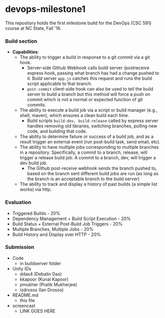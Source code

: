 # devops-milestone1
This repository holds the first milestone build for the DevOps (CSC 591) course at NC State, Fall '16. 

### Build section
- **Capabilities**: 
  - The ability to trigger a build in response to a git commit via a git hook.
    - Server-side Github Webhook calls build server /postreceive express hook, passing what branch has had a change pushed to it. Build server ```app.js``` catches this request and runs the build script applicable to that branch.
    - ```post-commit``` client-side hook can also be used to tell the build server to build a branch but this method will force a push on commit which is not a normal or expected function of git commits. 
  - The ability to execute a build job via a script or build manager (e.g., shell, maven), which ensures a clean build each time.
    - Build scripts ```build-dev, build-release``` called by express server handles removing old libraries, switching branches, pulling new code, and building that code.
  - The ability to determine failure or success of a build job, and as a result trigger an external event (run post-build task, send email, etc).
  - The ability to have multiple jobs corresponding to multiple branches in a repository. Specifically, a commit to a branch, release, will trigger a release build job. A commit to a branch, dev, will trigger a dev build job.
    - The Github post-receive webhook sends the branch pushed to, based on the branch sent different build jobs are run (as long as the branch is an acceptable branch to the build server)
  - The ability to track and display a history of past builds (a simple list works) via http.
  
### Evaluation 
- Triggered Builds - 20%
- Dependency Management + Build Script Execution - 20%
- Build Status + External Post-Build Job Triggers - 20%
- Multiple Branches, Multiple Jobs - 20%
- Build History and Display over HTTP - 20%

### Submission
- Code
  - in buildserver folder
- Unity IDs
  - ddas4 (Debalin Das)
  - kkapoor (Kunal Kapoor)
  - pmukher (Pratik Mukherjee)
  - izdrosos (Ian Drosos)
- README.md 
  - this file
- screencast
  - LINK GOES HERE
